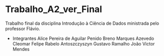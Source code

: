 # Trabalho_A2_ver_Final
Trabalho final da disciplina Introdução à Ciência de Dados ministrada pelo professor Flávio.

- Integrantes
Alice Pereira de Aguilar Penido
Breno Marques Azevedo
Cleomar Felipe Rabelo Antoszczyszyn 
Gustavo Ramalho
João Victor Mendes